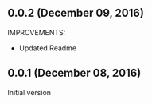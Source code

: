 ## 0.0.2 (December 09, 2016)

IMPROVEMENTS:
* Updated Readme


## 0.0.1 (December 08, 2016)

Initial version

